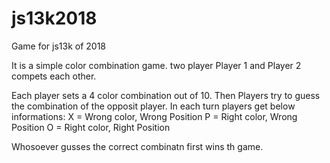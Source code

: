 # js13k2018
Game for js13k of 2018

It is a simple color combination game. two player Player 1 and Player 2 compets each other.

Each player sets a 4 color combination out of 10.
Then Players try to guess the combination of the opposit player.
In each turn players get below informations:
X = Wrong color, Wrong Position
P = Right color, Wrong Position
O = Right color, Right Position

Whosoever gusses the correct combinatn first wins th game.
